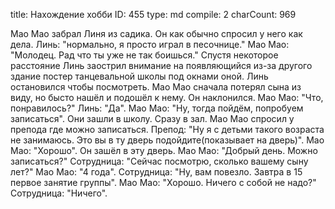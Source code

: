 title:          Нахождение хобби
ID:             455
type:           md
compile:        2
charCount:      969


Мао Мао забрал Линя из садика. Он как обычно спросил у него как дела.
Линь: "нормально, я просто играл в песочнице."
Мао Мао: "Молодец. Рад что ты уже не так боишься."
Спустя некоторое расстояние Линь заострил внимание на появляющийся из-за другого здание постер танцевальной школы под окнами оной. Линь остановился чтобы посмотреть. Мао Мао сначала потерял сына из виду, но бысто нашёл и подошёл к нему. Он наклонился.
Мао Мао: "Что, понравилось?"
Линь: "Да".
Мао Мао: "Ну, тогда пойдём, попробуем записаться".
Они зашли в школу. Сразу в зал. Мао Мао спросил у препода где можно записаться.
Препод: "Ну я с детьми такого возраста не занимаюсь. Это вы в ту дверь подойдите(показывает на дверь)".
Мао Мао: "Хорошо". 
Он зашёл в эту дверь.
Мао Мао: "Добрый день. Можно записаться?"
Сотрудница: "Сейчас посмотрю, сколько вашему сыну лет?"
Мао Мао: "4 года".
Сотрудница: "Ну, вам повезло. Завтра в 15 первое занятие группы".
Мао Мао: "Хорошо. Ничего с собой не надо?"
Сотрудница: "Ничего".